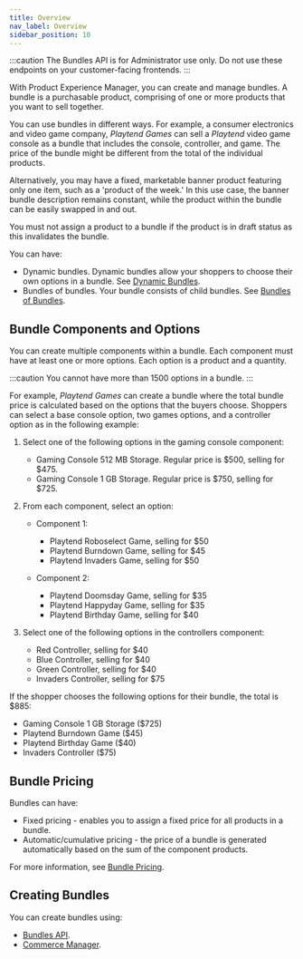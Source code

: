 ```yaml
---
title: Overview
nav_label: Overview
sidebar_position: 10
---
```


:::caution
The Bundles API is for Administrator use only. Do not use these endpoints on your customer-facing frontends.
:::

With Product Experience Manager, you can create and manage bundles. A bundle is a purchasable product, comprising of one or more products that you want to sell together. 

You can use bundles in different ways. For example, a consumer electronics and video game company, *Playtend Games* can sell a *Playtend* video game console as a bundle that includes the console, controller, and game. The price of the bundle might be different from the total of the individual products. 

Alternatively, you may have a fixed, marketable banner product featuring only one item, such as a 'product of the week.' In this use case, the banner bundle description remains constant, while the product within the bundle can be easily swapped in and out.

You must not assign a product to a bundle if the product is in draft status as this invalidates the bundle.

You can have:

- Dynamic bundles. Dynamic bundles allow your shoppers to choose their own options in a bundle. See [Dynamic Bundles](/docs/pxm/products/pxm-bundles/dynamic-bundles).
- Bundles of bundles. Your bundle consists of child bundles. See [Bundles of Bundles](/docs/pxm/products/pxm-bundles/bundles-of-bundles).

## Bundle Components and Options

You can create multiple components within a bundle. Each component must have at least one or more options. Each option is a product and a quantity. 

:::caution
You cannot have more than 1500 options in a bundle. 
:::

For example, *Playtend Games* can create a bundle where the total bundle price is calculated based on the options that the buyers choose. Shoppers can select a base console option, two games options, and a controller option as in the following example:

1. Select one of the following options in the gaming console component:

    - Gaming Console 512 MB Storage. Regular price is $500, selling for $475.
    - Gaming Console 1 GB Storage. Regular price is $750, selling for $725.

1. From each component, select an option:

    - Component 1:

        - Playtend Roboselect Game, selling for $50
        - Playtend Burndown Game, selling for $45
        - Playtend Invaders Game, selling for $50

    - Component 2:

        - Playtend Doomsday Game, selling for $35
        - Playtend Happyday Game, selling for $35
        - Playtend Birthday Game, selling for $40

1. Select one of the following options in the controllers component:

    - Red Controller, selling for $40
    - Blue Controller, selling for $40
    - Green Controller, selling for $40
    - Invaders Controller, selling for $75

If the shopper chooses the following options for their bundle, the total is $885:

- Gaming Console 1 GB Storage ($725)
- Playtend Burndown Game ($45)
- Playtend Birthday Game ($40)
- Invaders Controller ($75)

## Bundle Pricing

Bundles can have:

- Fixed pricing - enables you to assign a fixed price for all products in a bundle. 
- Automatic/cumulative pricing - the price of a bundle is generated automatically based on the sum of the component products.

For more information, see [Bundle Pricing](/docs/pxm/products/pxm-bundles/bundle-pricing).

## Creating Bundles

You can create bundles using:

- [Bundles API](/docs/pxm/products/pxm-bundles/pxm-bundles-api/create-a-bundle).
- [Commerce Manager](/docs/pxm/products/pxm-bundles/bundle-configuration).
